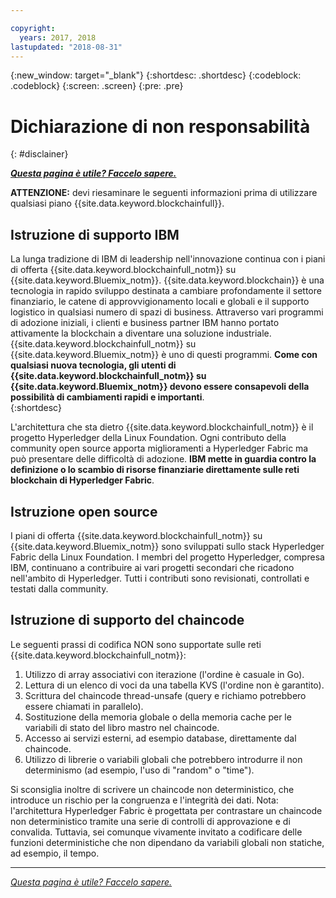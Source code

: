 ```yaml
---

copyright:
  years: 2017, 2018
lastupdated: "2018-08-31"
---
```


{:new_window: target="_blank"}
{:shortdesc: .shortdesc}
{:codeblock: .codeblock}
{:screen: .screen}
{:pre: .pre}


# Dichiarazione di non responsabilità
{: #disclainer}


***[Questa pagina è utile? Faccelo sapere.](https://www.surveygizmo.com/s3/4501493/IBM-Blockchain-Documentation)***


**ATTENZIONE:** devi riesaminare le seguenti informazioni prima di utilizzare qualsiasi piano {{site.data.keyword.blockchainfull}}.

## Istruzione di supporto IBM

La lunga tradizione di IBM di leadership nell'innovazione continua con i piani di offerta {{site.data.keyword.blockchainfull_notm}} su {{site.data.keyword.Bluemix_notm}}. {{site.data.keyword.blockchain}} è una tecnologia in rapido sviluppo destinata a cambiare profondamente il settore finanziario, le catene di approvvigionamento locali e globali e il supporto logistico in qualsiasi numero di spazi di business. Attraverso vari programmi di adozione iniziali, i clienti e business partner IBM hanno portato attivamente la blockchain a diventare una soluzione industriale. {{site.data.keyword.blockchainfull_notm}} su {{site.data.keyword.Bluemix_notm}} è uno di questi programmi. **Come con qualsiasi nuova tecnologia, gli utenti di {{site.data.keyword.blockchainfull_notm}} su {{site.data.keyword.Bluemix_notm}} devono essere consapevoli della possibilità di cambiamenti rapidi e importanti**.  
{:shortdesc}

L'architettura che sta dietro {{site.data.keyword.blockchainfull_notm}} è il progetto Hyperledger della Linux Foundation. Ogni contributo della community open source apporta miglioramenti a Hyperledger Fabric ma può presentare delle difficoltà di adozione. **IBM mette in guardia contro la definizione o lo scambio di risorse finanziarie<!--, or any assets of value,--> direttamente sulle reti blockchain di Hyperledger Fabric**.  

## Istruzione open source

I piani di offerta {{site.data.keyword.blockchainfull_notm}} su {{site.data.keyword.Bluemix_notm}} sono sviluppati sullo stack Hyperledger Fabric della Linux Foundation. I membri del progetto Hyperledger, compresa IBM, continuano a contribuire ai vari progetti secondari che ricadono nell'ambito di Hyperledger.  Tutti i contributi sono revisionati, controllati e testati dalla community.

## Istruzione di supporto del chaincode

Le seguenti prassi di codifica NON sono supportate sulle reti {{site.data.keyword.blockchainfull_notm}}:

1. Utilizzo di array associativi con iterazione (l'ordine è casuale in Go).
2. Lettura di un elenco di voci da una tabella KVS (l'ordine non è garantito).
3. Scrittura del chaincode thread-unsafe (query e richiamo potrebbero essere chiamati in parallelo).
4. Sostituzione della memoria globale o della memoria cache per le variabili di stato del libro mastro nel chaincode.
5. Accesso ai servizi esterni, ad esempio database, direttamente dal chaincode.
6. Utilizzo di librerie o variabili globali che potrebbero introdurre il non determinismo (ad esempio, l'uso di "random" o "time").  

Si sconsiglia inoltre di scrivere un chaincode non deterministico, che introduce un rischio per la congruenza e l'integrità dei dati.  Nota: l'architettura Hyperledger Fabric è progettata per contrastare un chaincode non deterministico tramite una serie di controlli di approvazione e di convalida. Tuttavia, sei comunque vivamente invitato a codificare delle funzioni deterministiche che non dipendano da variabili globali non statiche, ad esempio, il tempo.  

---

*[Questa pagina è utile? Faccelo sapere.](https://www.surveygizmo.com/s3/4501493/IBM-Blockchain-Documentation)*
